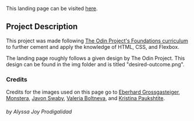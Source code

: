 This landing page can be visited [here](https://aprodiga.github.io/odin-landing-page/).

## **Project Description**
This project was made following [The Odin Project's Foundations curriculum](https://www.theodinproject.com/paths/foundations/courses/foundations) to further cement and apply the knowledge of HTML, CSS, and Flexbox.

The landing page roughly follows a given design by The Odin Project. This design can be found in the img folder and is titled "desired-outcome.png".

### **Credits**
Credits for the images used on this page go to [Eberhard Grossgasteiger](https://www.pexels.com/@eberhardgross), [Monstera](https://www.pexels.com/@gabby-k), [Javon Swaby](https://www.pexels.com/@javon-swaby-197616), [Valeria Boltneva](https://www.pexels.com/@valeriya), and [Kristina Paukshtite](https://www.pexels.com/@kpaukshtite).

###### _by Alyssa Joy Prodigalidad_